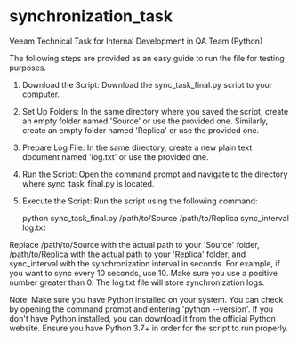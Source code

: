# synchronization_task
Veeam Technical Task for Internal Development in QA Team (Python)

The following steps are provided as an easy guide to run the file for testing purposes.

1. Download the Script: Download the sync_task_final.py script to your computer.
   
2. Set Up Folders: In the same directory where you saved the script, create an empty folder named 'Source' or use the provided one. Similarly, create an empty folder named 'Replica' or use the provided one.

3. Prepare Log File: In the same directory, create a new plain text document named 'log.txt' or use the provided one.

4. Run the Script: Open the command prompt and navigate to the directory where sync_task_final.py is located.

5. Execute the Script: Run the script using the following command:

      python sync_task_final.py /path/to/Source /path/to/Replica sync_interval log.txt

Replace /path/to/Source with the actual path to your 'Source' folder, /path/to/Replica with the actual path to your 'Replica' folder, and sync_interval with the synchronization interval in seconds. For example, if you want to sync every 10 seconds, use 10. Make sure you use a positive number greater than 0. The log.txt file will store synchronization logs.

Note: Make sure you have Python installed on your system. You can check by opening the command prompt and entering 'python --version'. If you don't have Python installed, you can download it from the official Python website. Ensure you have Python 3.7+ in order for the script to run properly.
